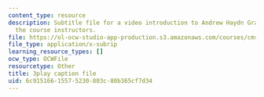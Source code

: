 ```yaml
---
content_type: resource
description: Subtitle file for a video introduction to Andrew Haydn Grant, one of
  the course instructors.
file: https://ol-ocw-studio-app-production.s3.amazonaws.com/courses/cms-611j-creating-video-games-fall-2014/6c91516615575230803c80b365cf7d34_8TPJUR378f0.vtt
file_type: application/x-subrip
learning_resource_types: []
ocw_type: OCWFile
resourcetype: Other
title: 3play caption file
uid: 6c915166-1557-5230-803c-80b365cf7d34
---
```

